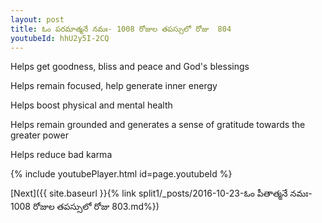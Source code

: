 ```yaml
---
layout: post
title: ఓం పరమాత్మనే నమః- 1008 రోజుల తపస్సులో రోజు  804
youtubeId: hhU2y5I-2CQ
---
```

 
 
Helps get goodness, bliss and peace and God's blessings
 
Helps remain focused, help generate inner energy 
 
Helps boost physical and mental health 
 
Helps remain grounded and generates a sense of gratitude towards the greater power 
 
Helps reduce bad karma
 
 
 
 


{% include youtubePlayer.html id=page.youtubeId %}
 
[Next]({{ site.baseurl }}{% link  split1/_posts/2016-10-23-ఓం పీతాత్మనే నమః- 1008 రోజుల తపస్సులో రోజు  803.md%})
 
